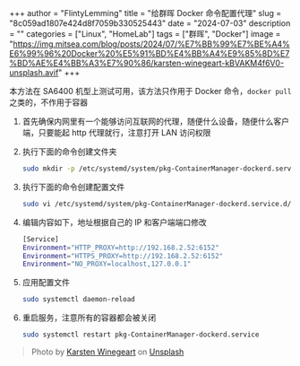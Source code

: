 +++
author = "FlintyLemming"
title = "给群晖 Docker 命令配置代理"
slug = "8c059ad1807e424d8f7059b330525443"
date = "2024-07-03"
description = ""
categories = ["Linux", "HomeLab"]
tags = ["群晖", "Docker"]
image = "https://img.mitsea.com/blog/posts/2024/07/%E7%BB%99%E7%BE%A4%E6%99%96%20Docker%20%E5%91%BD%E4%BB%A4%E9%85%8D%E7%BD%AE%E4%BB%A3%E7%90%86/karsten-winegeart-kBVAKM4f6V0-unsplash.avif"
+++

本方法在 SA6400 机型上测试可用，该方法只作用于 Docker 命令，`docker pull` 之类的，不作用于容器

1. 首先确保内网里有一个能够访问互联网的代理，随便什么设备，随便什么客户端，只要能起 http 代理就行，注意打开 LAN 访问权限

2. 执行下面的命令创建文件夹

    ```bash
    sudo mkdir -p /etc/systemd/system/pkg-ContainerManager-dockerd.service.d
    ```
3. 执行下面的命令创建配置文件

    ```bash
    sudo vi /etc/systemd/system/pkg-ContainerManager-dockerd.service.d/http-proxy.conf
    ```
4. 编辑内容如下，地址根据自己的 IP 和客户端端口修改

    ```bash
    [Service]
    Environment="HTTP_PROXY=http://192.168.2.52:6152"
    Environment="HTTPS_PROXY=http://192.168.2.52:6152"
    Environment="NO_PROXY=localhost,127.0.0.1"
    ```
5. 应用配置文件

    ```bash
    sudo systemctl daemon-reload
    ```
6. 重启服务，注意所有的容器都会被关闭

    ```bash
    sudo systemctl restart pkg-ContainerManager-dockerd.service
    ```

> Photo by [Karsten Winegeart](https://unsplash.com/@karsten116?utm_content=creditCopyText&utm_medium=referral&utm_source=unsplash) on [Unsplash](https://unsplash.com/photos/a-black-and-white-photo-of-wavy-lines-kBVAKM4f6V0?utm_content=creditCopyText&utm_medium=referral&utm_source=unsplash)
      